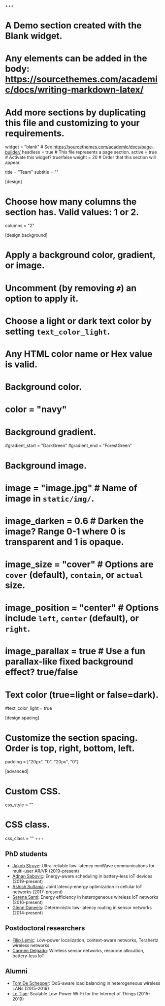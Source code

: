 +++
# A Demo section created with the Blank widget.
# Any elements can be added in the body: https://sourcethemes.com/academic/docs/writing-markdown-latex/
# Add more sections by duplicating this file and customizing to your requirements.

widget = "blank"  # See https://sourcethemes.com/academic/docs/page-builder/
headless = true  # This file represents a page section.
active = true  # Activate this widget? true/false
weight = 20  # Order that this section will appear.

title = "Team"
subtitle = ""

[design]
  # Choose how many columns the section has. Valid values: 1 or 2.
  columns = "2"

[design.background]
  # Apply a background color, gradient, or image.
  #   Uncomment (by removing `#`) an option to apply it.
  #   Choose a light or dark text color by setting `text_color_light`.
  #   Any HTML color name or Hex value is valid.

  # Background color.
  # color = "navy"

  # Background gradient.
  #gradient_start = "DarkGreen"
  #gradient_end = "ForestGreen"

  # Background image.
  # image = "image.jpg"  # Name of image in `static/img/`.
  # image_darken = 0.6  # Darken the image? Range 0-1 where 0 is transparent and 1 is opaque.
  # image_size = "cover"  #  Options are `cover` (default), `contain`, or `actual` size.
  # image_position = "center"  # Options include `left`, `center` (default), or `right`.
  # image_parallax = true  # Use a fun parallax-like fixed background effect? true/false

  # Text color (true=light or false=dark).
  #text_color_light = true

[design.spacing]
  # Customize the section spacing. Order is top, right, bottom, left.
  padding = ["20px", "0", "20px", "0"]

[advanced]
 # Custom CSS.
 css_style = ""

 # CSS class.
 css_class = ""
+++

## PhD students
* [Jakob Struye](https://www.uantwerpen.be/en/staff/jakob-struye/): Ultra-reliable low-latency mmWave communications for multi-user AR/VR (2019-present)
* [Adnan Sabovic](https://www.uantwerpen.be/en/staff/adnan-sabovic/): Energy-aware scheduling in battery-less IoT devices (2019-present)
* [Ashish Sultania](https://www.uantwerpen.be/en/staff/ashishkumar-sultania/): Joint latency-energy optimization in cellular IoT networks (2017-present)
* [Serena Santi](https://www.uantwerpen.be/en/staff/serena-santi/): Energy efficiency in heterogeneous wireless IoT networks (2016-present)
* [Glenn Daneels](https://www.uantwerpen.be/en/staff/glenn-daneels/): Deterministic low-latency routing in sensor networks (2014-present)

## Postdoctoral researchers
* [Filip Lemic](https://www.uantwerpen.be/en/staff/filip-lemic/): Low-power localization, context-aware networks, Terahertz wireless networks
* [Carmen Delgado](https://www.uantwerpen.be/en/staff/carmen-delgado/): Wireless sensor networks, resource allocation, battery-less IoT

## Alumni
* [Tom De Schepper](https://hdl.handle.net/10067/1619980151162165141): QoS-aware load balancing in heterogeneous wireless LANs (2015-2019)
* [Le Tian](https://hdl.handle.net/10067/1598040151162165141): Scalable Low-Power Wi-Fi for the Internet of Things (2015-2019)
